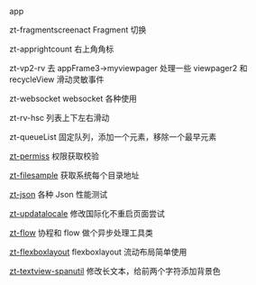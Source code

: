app

zt-fragmentscreenact Fragment 切换

zt-apprightcount 右上角角标

zt-vp2-rv 去 appFrame3->myviewpager 处理一些 viewpager2 和 recycleView 滑动灵敏事件

zt-websocket websocket 各种使用

zt-rv-hsc 列表上下左右滑动

zt-queueList 固定队列，添加一个元素，移除一个最早元素

[zt-permiss](zt-permiss) 权限获取校验

[zt-filesample](zt-filesample) 获取系统每个目录地址

[zt-json](zt-json)  各种 Json 性能测试

[zt-updatalocale](zt-updatalocale) 修改国际化不重启页面尝试

[zt-flow](zt-flow) 协程和 flow 做个异步处理工具类

[zt-flexboxlayout](zt-flexboxlayout)  flexboxlayout 流动布局简单使用

[zt-textview-spanutil](zt-textview-spanutil)
修改长文本，给前两个字符添加背景色